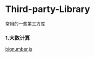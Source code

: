 # Third-party-Library
常用的一些第三方库

### 1.大数计算
[bignumber.js](https://github.com/MikeMcl/bignumber.js)
